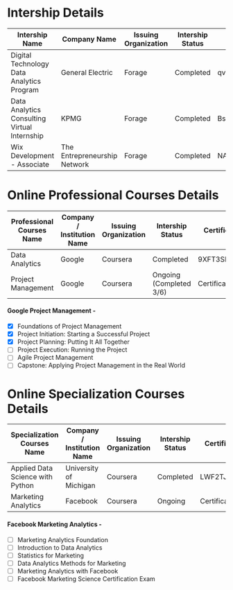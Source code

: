 # Intership Details
| Intership Name | Company Name | Issuing Organization |Intership Status |  Certificate ID | Certificate URL |
| -------------- | ------------ | --------------------- |---------------- |  -------------- | --------------- |
| Digital Technology Data Analytics Program | General Electric | Forage | Completed | qvbbt6raQzaeu9hpX  | [Click Here](https://insidesherpa.s3.amazonaws.com/completion-certificates/General%20Electric%20%28GE%29/ThbphD5N5WRsd9Mxo_General%20Electric_u5KaNiYjvNLZKtqpa_1638499567621_completion_certificate.pdf) |
| Data Analytics Consulting Virtual Internship | KPMG |  Forage | Completed | Bs6gTZsGYfDadLSqc | [Click Here](https://insidesherpa.s3.amazonaws.com/completion-certificates/KPMG/m7W4GMqeT3bh9Nb2c_KPMG_u5KaNiYjvNLZKtqpa_1636875771134_completion_certificate.pdf) |
| Wix Development - Associate | The Entrepreneurship Network | Forage | Completed | NA | [Click Here](https://drive.google.com/file/d/1DmxTiq7cjUdQPt7a3xWZIvMcSmd9UWui/view) |

# Online Professional Courses Details
| Professional Courses Name | Company / Institution  Name |  Issuing Organization | Intership Status | Certificate ID | Certificate URL |
| ------------------------- | --------------------------- | --------------------- | ---------------- | -------------- | --------------- |
| Data Analytics | Google | Coursera  | Completed| 9XFT3SHUUYHZ | [Click Here](https://www.coursera.org/account/accomplishments/specialization/certificate/9XFT3SHUUYHZ) |
| Project Management | Google | Coursera | Ongoing (Completed 3/6) | Certificate ID | Certificate URL |
#### Google Project Management -
- [x] Foundations of Project Management
- [x] Project Initiation: Starting a Successful Project
- [x] Project Planning: Putting It All Together
- [ ] Project Execution: Running the Project
- [ ] Agile Project Management
- [ ] Capstone: Applying Project Management in the Real World
# Online Specialization Courses Details
| Specialization Courses Name | Company / Institution  Name |  Issuing Organization | Intership Status | Certificate ID | Certificate URL |
| --------------------------- | --------------------------- | --------------------- | ---------------- | -------------- | --------------- |
| Applied Data Science with Python | University of Michigan | Coursera | Completed| LWF2TJ54DLS2 | [Click Here](https://www.coursera.org/account/accomplishments/specialization/certificate/LWF2TJ54DLS2) |
| Marketing Analytics | Facebook | Coursera | Ongoing | Certificate ID | Certificate URL |
#### Facebook Marketing Analytics -
- [ ] Marketing Analytics Foundation
- [ ] Introduction to Data Analytics
- [ ] Statistics for Marketing
- [ ] Data Analytics Methods for Marketing
- [ ] Marketing Analytics with Facebook
- [ ] Facebook Marketing Science Certification Exam
